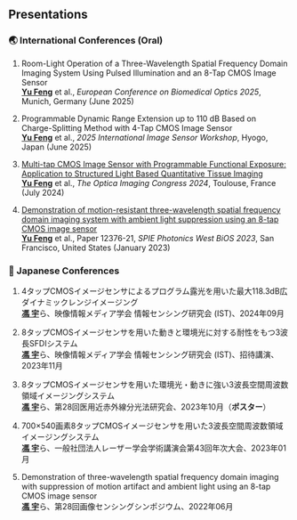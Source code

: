 ## Presentations

### 🌏 International Conferences (Oral)

1. Room-Light Operation of a Three-Wavelength Spatial Frequency Domain Imaging System Using Pulsed Illumination and an 8-Tap CMOS Image Sensor   
   <strong><u>Yu Feng</u></strong> et al., *European Conference on Biomedical Optics 2025*, Munich, Germany (June 2025)

2. Programmable Dynamic Range Extension up to 110 dB Based on Charge-Splitting Method with 4-Tap CMOS Image Sensor  
   <strong><u>Yu Feng</u></strong> et al., *2025 International Image Sensor Workshop*, Hyogo, Japan (June 2025)

3. [Multi-tap CMOS Image Sensor with Programmable Functional Exposure: Application to Structured Light Based Quantitative Tissue Imaging](https://doi.org/10.1364/ISA.2024.IF4D.2)    
   <strong><u>Yu Feng</u></strong> et al., *The Optica Imaging Congress 2024*, Toulouse, France (July 2024)

5. [Demonstration of motion-resistant three-wavelength spatial frequency domain imaging system with ambient light suppression using an 8-tap CMOS image sensor](https://doi.org/10.1117/12.2649418)    
   <strong><u>Yu Feng</u></strong> et al., Paper 12376-21, *SPIE Photonics West BiOS 2023*, San Francisco, United States (January 2023)

### 🗾 Japanese Conferences

1. 4タップCMOSイメージセンサによるプログラム露光を用いた最大118.3dB広ダイナミックレンジイメージング    
   <strong><u>馮 宇</u></strong>ら、映像情報メディア学会 情報センシング研究会 (IST)、2024年09月

2. 8タップCMOSイメージセンサを用いた動きと環境光に対する耐性をもつ3波長SFDIシステム    
   <strong><u>馮 宇</u></strong>ら、映像情報メディア学会 情報センシング研究会 (IST)、招待講演、2023年11月

3. 8タップCMOSイメージセンサを用いた環境光・動きに強い3波長空間周波数領域イメージングシステム  
   <strong><u>馮 宇</u></strong>ら、第28回医用近赤外線分光法研究会、2023年10月（**ポスター**）

5. 700×540画素8タップCMOSイメージセンサを用いた3波長空間周波数領域イメージングシステム    
   <strong><u>馮 宇</u></strong>ら、一般社団法人レーザー学会学術講演会第43回年次大会、2023年01月

6. Demonstration of three-wavelength spatial frequency domain imaging with suppression of motion artifact and ambient light using an 8-tap CMOS image sensor  
   <strong><u>馮 宇</u></strong>ら、第28回画像センシングシンポジウム、2022年06月
